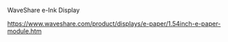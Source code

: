 WaveShare e-Ink Display

https://www.waveshare.com/product/displays/e-paper/1.54inch-e-paper-module.htm

